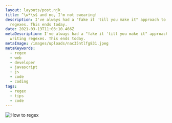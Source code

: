 ```yaml
---
layout: layouts/post.njk
title: ^\w*\s$ and no, I'm not swearing!
description: I've always had a "fake it 'till you make it" approach to writing
  regexes. This ends today.
date: 2021-03-13T11:03:10.466Z
metaDescription: I've always had a "fake it 'till you make it" approach to
  writing regexes. This ends today.
metaImage: /images/uploads/nac35ntlfg831.jpeg
metaKeywords:
  - regex
  - web
  - developer
  - javascript
  - js
  - code
  - coding
tags:
  - regex
  - tips
  - code
---
```

![How to regex](/images/uploads/nac35ntlfg831.jpeg "How to regex")